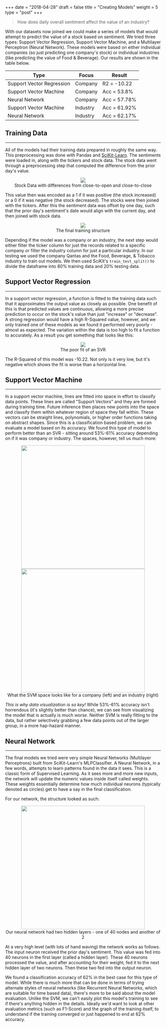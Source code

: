 +++
date = "2018-04-28"
draft = false
title = "Creating Models"
weight = 5
type = "post"
+++

> How does daily overall sentiment affect the value of an industry?

With our datasets now joined we could make a series of models that would attempt to predict the value of a stock based on sentiment. We tried three types: Support Vector Regression, Support Vector Machine, and a Multilayer Perceptron (Neural Network). These models were based on either individual companies (so just predicting one company's stock) or individual industries (like predicting the value of Food & Beverage). Our results are shown in the table below.

Type                          | Focus    | Result
------------------------------|----------|--------------
Support Vector Regression     | Company  | R2 = -10.22
Support Vector Machine        | Company  | Acc = 53.8%
Neural Network                | Company  | Acc = 57.78%
Support Vector Machine        | Industry | Acc = 61.92%
Neural Network                | Industry | Acc = 62.17%

## Training Data
-----------------

All of the models had their training data prepared in roughly the same way. This preprocessing was done with Pandas and [SciKit-Learn](http://scikit-learn.org/stable/). The sentiments were loaded in, along with the tickers and stock data. The stock data went through a preprocessing step that computed the difference from the prior day's value. 

<div align=center>
  <img src="/GaggleOfKaggle/img/stock_diff_data.png">
  <div class="caption">Stock Data with differences from close-to-open and close-to-close</div>
</div>

This value then was encoded as a 1 if it was positive (the stock increased) or a 0 if it was negative (the stock decreased). The stocks were then joined with the tickers. After this the sentiment data was offset by one day, such that the prior day's sentiment's date would align with the current day, and then joined with stock data.

<div align=center>
  <img src="/GaggleOfKaggle/img/training_data.png">
  <div class="caption">The final training structure</div>
</div>

Depending if the model was a company or an industry, the next step would either filter the ticker column for just the records related to a specific company or filter the industry column for just a particular industry. In our testing we used the company Qantas and the Food, Beverage, & Tobacco industry to train out models. We then used SciKit's `train_test_split()` to divide the dataframe into 80% training data and 20% testing data. 

## Support Vector Regression
------------------------------

In a support vector regression, a function is fitted to the training data such that it approximates the output value as closely as possible. One benefit of this is that predicted values are continuous, allowing a more precise prediction to occur on the stock's value than just "increase" or "decrease". A strong regression would have a high R-Squared value, however, and we only trained one of these models as we found it performed very poorly - almost as expected. The variation within the data is too high to fit a function to accurately. As a result you get something that looks like this:

<div align=center>
  <img src="/GaggleOfKaggle/img/svr.png">
  <div class="caption">The poor fit of an SVR</div>
</div>

The R-Squared of this model was -10.22. Not only is it very low, but it's negative which shows the fit is worse than a horizontal line.

## Support Vector Machine
-----------------------------

In a support vector machine, lines are fitted into space in effort to classify data points. These lines are called "Support Vectors" and they are formed during training time. Future inference then places new points into the space and classify them within whatever region of space they fall within. These vectors can be straight lines, polynomials, or higher order functions taking on abstract shapes. Since this is a classification based problem, we can evaluate a model based on its accuracy. We found this type of model to perform better than an SVR - sitting around 53%-61% accuracy depending on if it was company or industry. The spaces, however, tell us much more:

<div align=center>
  <img src="/GaggleOfKaggle/img/svm_company.png" width=400>
  <img src="/GaggleOfKaggle/img/svm_industry.png" width=400>
  <div class="caption">What the SVM space looks like for a company (left) and an industry (right)</div>
</div>

*This is why data visualization is so key!* While 53%-61% accuracy isn't horrendous (it's slightly better than chance), we can see from visualizing the model that is actually is much *worse*. Neither SVM is really fitting to the data, but rather selectively grabbing a few data points out of the larger group, in a more hap-hazard manner.

## Neural Network
-----------------------------

The final models we tried were very simple Neural Networks (Multilayer Perceptrons) built from SciKit-Learn's MLPClassifier. A Neural Network, in a few words, attempts to learn patterns found in the data it sees. This is a classic form of Supervised Learning. As it sees more and more new inputs, the network will update the numeric values inside itself called weights. These weights essentially determine how much individual neurons (typically denoted as circles) get to have a say in the final classification.

For our network, the structure looked as such:

<div align=center>
  <img src="/GaggleOfKaggle/img/NetworkStruct.png" width=400>
  <div class="caption">Our neural network had two hidden layers - one of 40 nodes and another of 2</div>
</div>

At a very high level (with lots of hand waving) the network works as follows. The input neuron received the prior day's sentiment. This value was fed into 40 neurons in the first layer (called a hidden layer). These 40 neurons processed the value, and after accounting for their weight, fed it to the next hidden layer of two neurons. Then these two fed into the output neuron. 

We found a classification accuracy of 62% in the best case for this type of model. While there is much more that can be done in terms of trying alternate styles of neural networks (like Recurrent Neural Networks, which are suitable for time based data), there's more to be said about the model evaluation. Unlike the SVM, we can't easily plot this model's training to see if there's anything hidden in the details. Ideally we'd want to look at other evaluation metrics (such as F1-Score) and the graph of the training itself, to understand if the training converged or just happened to end at 62% accuracy.
